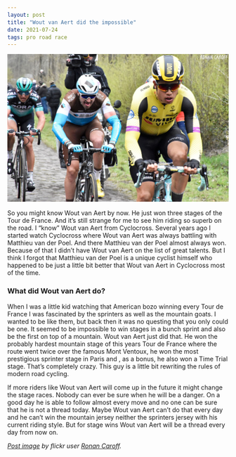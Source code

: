 ```yaml
---
layout: post
title: "Wout van Aert did the impossible"
date: 2021-07-24
tags: pro road race
---
```


![Wout van Aert](/assets/wout-van-aert-001.jpg)

So you might know Wout van Aert by now. He just won three stages of the Tour de France. And it’s still strange for me to see him riding so superb on the road. I “know” Wout van Aert from Cyclocross. Several years ago I started watch Cyclocross where Wout van Aert was always battling with Matthieu van der Poel. And there Matthieu van der Poel almost always won. Because of that I didn’t have Wout van Aert on the list of great talents. But I think I forgot that Matthieu van der Poel is a unique cyclist himself who happened to be just a little bit better that Wout van Aert in Cyclocross most of the time.

### What did Wout van Aert do?

When I was a little kid watching that American bozo winning every Tour de France I was fascinated by the sprinters as well as the mountain goats. I wanted to be like them, but back then it was no questing that you only could be one. It seemed to be impossible to win stages in a bunch sprint and also be the first on top of a mountain. Wout van Aert just did that. He won the probably hardest mountain stage of this years Tour de France where the route went twice over the famous Mont Ventoux, he won the most prestigious sprinter stage in Paris and , as a bonus, he also won a Time Trial stage. That’s completely crazy. This guy is a little bit rewriting the rules of modern road cycling.

If more riders like Wout van Aert will come up in the future it might change the stage races. Nobody can ever be sure when he will be a danger. On a good day he is able to follow almost every move and no one can be sure that he is not a thread today. Maybe Wout van Aert can’t do that every day and he can’t win the mountain jersey neither the sprinters jersey with his current riding style. But for stage wins Wout van Aert will be a thread every day from now on.

_[Post image](https://www.flickr.com/photos/ronancaroff/46918430044/) by flickr user [Ronan Caroff](https://www.flickr.com/photos/ronancaroff/)._
